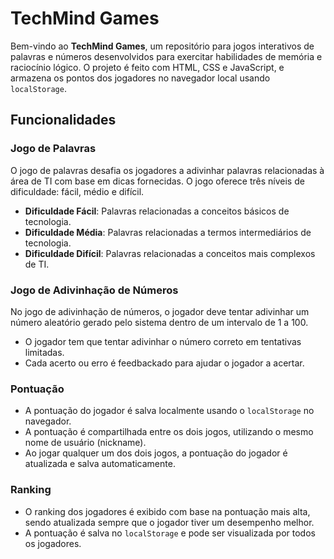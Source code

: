 # TechMind Games

Bem-vindo ao **TechMind Games**, um repositório para jogos interativos de palavras e números desenvolvidos para exercitar habilidades de memória e raciocínio lógico. 
O projeto é feito com HTML, CSS e JavaScript, e armazena os pontos dos jogadores no navegador local usando `localStorage`.

## Funcionalidades

### Jogo de Palavras
O jogo de palavras desafia os jogadores a adivinhar palavras relacionadas à área de TI com base em dicas fornecidas. O jogo oferece três níveis de dificuldade: fácil, médio e difícil.

- **Dificuldade Fácil**: Palavras relacionadas a conceitos básicos de tecnologia.
- **Dificuldade Média**: Palavras relacionadas a termos intermediários de tecnologia.
- **Dificuldade Difícil**: Palavras relacionadas a conceitos mais complexos de TI.

### Jogo de Adivinhação de Números
No jogo de adivinhação de números, o jogador deve tentar adivinhar um número aleatório gerado pelo sistema dentro de um intervalo de 1 a 100.

- O jogador tem que tentar adivinhar o número correto em tentativas limitadas.
- Cada acerto ou erro é feedbackado para ajudar o jogador a acertar.

### Pontuação
- A pontuação do jogador é salva localmente usando o `localStorage` no navegador.
- A pontuação é compartilhada entre os dois jogos, utilizando o mesmo nome de usuário (nickname).
- Ao jogar qualquer um dos dois jogos, a pontuação do jogador é atualizada e salva automaticamente.

### Ranking
- O ranking dos jogadores é exibido com base na pontuação mais alta, sendo atualizada sempre que o jogador tiver um desempenho melhor.
- A pontuação é salva no `localStorage` e pode ser visualizada por todos os jogadores.

